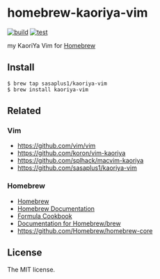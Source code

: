 # homebrew-kaoriya-vim

[![build](https://github.com/sasaplus1/homebrew-kaoriya-vim/workflows/build/badge.svg)](https://github.com/sasaplus1/homebrew-kaoriya-vim/actions?query=workflow%3Abuild)
[![test](https://github.com/sasaplus1/homebrew-kaoriya-vim/workflows/test/badge.svg)](https://github.com/sasaplus1/homebrew-kaoriya-vim/actions?query=workflow%3Atest)

my KaoriYa Vim for [Homebrew](https://brew.sh/)

## Install

```console
$ brew tap sasaplus1/kaoriya-vim
$ brew install kaoriya-vim
```

## Related

### Vim

- https://github.com/vim/vim
- https://github.com/koron/vim-kaoriya
- https://github.com/splhack/macvim-kaoriya
- https://github.com/sasaplus1/kaoriya-vim

### Homebrew

- [Homebrew](https://brew.sh/)
- [Homebrew Documentation](https://docs.brew.sh/)
- [Formula Cookbook](https://github.com/Homebrew/brew/blob/master/docs/Formula-Cookbook.md)
- [Documentation for Homebrew/brew](https://www.rubydoc.info/github/Homebrew/brew/index)
- https://github.com/Homebrew/homebrew-core

## License

The MIT license.
